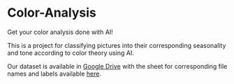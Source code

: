 # Color-Analysis
Get your color analysis done with AI!

This is a project for classifying pictures into their corresponding seasonality and tone according to color theory using AI.

Our dataset is available in [Google Drive](https://drive.google.com/drive/folders/1Dkfk5gJCcv4DHHJdxOBrxUhUOr4U7fJK?usp=sharing) with the sheet for corresponding file names and labels available [here](https://drive.google.com/file/d/1mV4oS6wPAmamCol57kDlh-LUANe-NVtu/view?usp=sharing).


